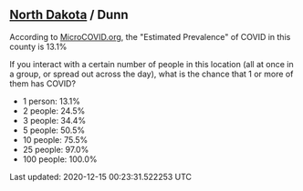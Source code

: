 
## [North Dakota](/united-states/north-dakota) / Dunn

According to [MicroCOVID.org](http://microcovid.org),
the "Estimated Prevalence" of COVID in this county is 13.1%

If you interact with a certain number of people in this location
(all at once in a group, or spread out across the day), what is the chance that
1 or more of them has COVID?

- 1 person: 13.1%
- 2 people: 24.5%
- 3 people: 34.4%
- 5 people: 50.5%
- 10 people: 75.5%
- 25 people: 97.0%
- 100 people: 100.0%

Last updated: 2020-12-15 00:23:31.522253 UTC
